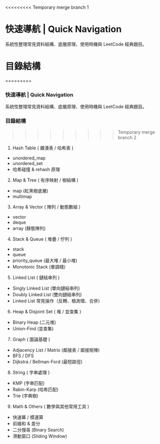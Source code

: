 <<<<<<<<< Temporary merge branch 1
# 快速導航 | Quick Navigation

系統性整理常見資料結構、底層原理、使用時機與 LeetCode 經典題目。

# 目錄結構
=========
### 快速導航 | Quick Navigation

系統性整理常見資料結構、底層原理、使用時機與 LeetCode 經典題目。

### 目錄結構
>>>>>>>>> Temporary merge branch 2

1. Hash Table ( 雜湊表 / 哈希表 )
  * unordered_map
  * unordered_set
  * 哈希碰撞 & rehash 原理  

2. Map & Tree ( 有序映射 / 樹結構 )
  * map (紅黑樹底層)
  * multimap

3. Array & Vector ( 陣列 / 動態數組 )
  * vector
  * deque
  * array (靜態陣列)

4. Stack & Queue ( 堆疊 / 佇列 )
  * stack
  * queue
  * priority_queue (最大堆 / 最小堆)
  * Monotonic Stack (單調棧)

5. Linked List ( 鏈結串列 )
  * Singly Linked List (單向鏈結串列)
  * Doubly Linked List (雙向鏈結串列)
  * Linked List 常見操作（反轉、檢測環、合併）

6. Heap & Disjoint Set ( 堆 / 並查集 )
  * Binary Heap (二元堆)
  * Union-Find (並查集)

7. Graph ( 圖論基礎 )
  * Adjacency List / Matrix (鄰接表 / 鄰接矩陣)
  * BFS / DFS
  * Dijkstra / Bellman-Ford (最短路徑)

8. String ( 字串處理 )
  * KMP (字串匹配)
  * Rabin-Karp (哈希匹配)
  * Trie (字典樹)

9. Math & Others ( 數學與其他常用工具 )
  * 快速冪 / 模運算
  * 前綴和 & 差分
  * 二分搜尋 (Binary Search)
  * 滑動窗口 (Sliding Window)
